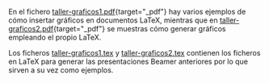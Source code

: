 En el fichero [taller-graficos1.pdf](taller-graficos1.pdf){target="_pdf"} hay varios ejemplos de cómo insertar gráficos en documentos LaTeX, mientras que en [taller-graficos2.pdf](taller-graficos2.pdf){target="_pdf"} se muestras cómo generar gráficos empleando el propio LaTeX. 

Los ficheros [taller-graficos1.tex](taller-graficos1.tex) y [taller-graficos2.tex](taller-graficos2.tex) contienen los ficheros en LaTeX para generar las presentaciones Beamer anteriores por lo que sirven a su vez como ejemplos.

